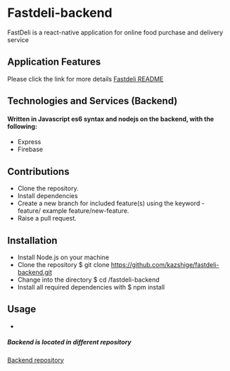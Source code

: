 # Fastdeli-backend

FastDeli is a react-native application for online food purchase and delivery service


## Application Features 

Please click the link for more details 
[Fastdeli README](https://github.com/kazshige/Fastdeli/blob/master/README.md)


## Technologies and Services (Backend)

#### Written in Javascript es6 syntax and nodejs on the backend, with the following:

- Express
- Firebase

## Contributions

- Clone the repository.
- Install dependencies
- Create a new branch for included feature(s) using the keyword - feature/ example feature/new-feature.
- Raise a pull request.


## Installation

- Install Node.js on your machine
- Clone the repository $ git clone https://github.com/kazshige/fastdeli-backend.git
- Change into the directory $ cd /fastdeli-backend
- Install all required dependencies with $ npm install

## Usage
- 

##### Backend is located in different repository
[Backend repository](https://github.com/kazshige/fastdeli-backend.git)
